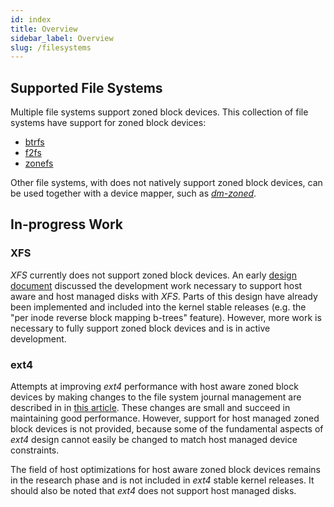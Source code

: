 ```yaml
---
id: index
title: Overview
sidebar_label: Overview
slug: /filesystems
---
```


## Supported File Systems

Multiple file systems support zoned block devices. This collection of file systems
have support for zoned block devices:

* [btrfs](/docs/filesystems/btrfs)
* [f2fs](/docs/filesystems/f2fs)
* [zonefs](/docs/filesystems/zonefs)

Other file systems, with does not natively support zoned block devices, can be used
together with a device mapper, such as [*dm-zoned*](/docs/linux/dm#dm-zoned).

## In-progress Work

### XFS

*XFS* currently does not support zoned block devices. An early <a href="http://xfs.org/images/f/f6/Xfs-smr-structure-0.2.pdf"
target="_blank"> design document</a> discussed the development work necessary
to support host aware and host managed disks with *XFS*. Parts of this design
have already been implemented and included into the kernel stable releases
(e.g. the "per inode reverse block mapping b-trees" feature). However, more
work is necessary to fully support zoned block devices and is in active development.

### ext4

Attempts at improving *ext4* performance with host aware zoned block devices by
making changes to the file system journal management are described in in <a
href="https://lwn.net/Articles/720226/" target="_blank">this article</a>. These
changes are small and succeed in maintaining good performance. However, support
for host managed zoned block devices is not provided, because some of the
fundamental aspects of *ext4* design cannot easily be changed to match host
managed device constraints.

The field of host optimizations for host aware zoned block devices remains in
the research phase and is not included in *ext4* stable kernel releases. It
should also be noted that *ext4* does not support host managed disks. 

